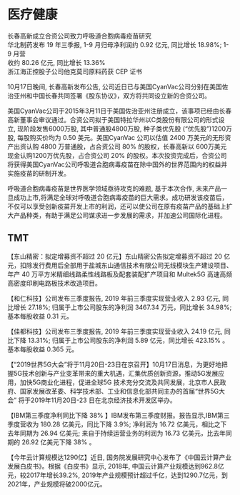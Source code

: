 # 医疗健康 

长春高新成立合资公司致力呼吸道合胞病毒疫苗研究<br>华北制药发布 19 年三季报, 1-9 月归母净利润约 0.92 亿元, 同比增长 18.98\%; 1-9 月营<br>收约 80.26 亿元, 同比增长 $13.36 \%$<br>浙江海正控股子公司他克莫司原料药获 CEP 证书

10月17日晚间, 长春高新发布公告, 公司近日已与美国CyanVac公司分别在美国佐治亚州和中国长春共同签署《股东协议》，双方将共同设立新的合资公司。

美国CyanVac公司于2015年3月11日于美国佐治亚州注册成立，该事项已经由长春高新董事会审议通过。合资公司拟于美国特拉华州以C类股份有限公司的形式设立, 现阶段发售6000万股, 其中普通股4800万股, 种子类优先股 (“优先股”)1200万股, 每股购买价均为 0.50 美元。美国CyanVac 公司以估值 2400 万美元的无形资产出资认购 4800 万普通股，占合资公司 $80 \%$ 的股权，长春高新以 600万美元现金认购1200万优先股，占合资公司 $20 \%$ 的股权。本次投资完成后，合资公司将获得美国CyanVac公司呼吸道合胞病毒疫苗在除中国外的世界范围内的权益并实施疫苗的研制开发。

呼吸道合胞病毒疫苗是世界医学领域亟待攻克的难题, 基于本次合作, 未来产品一旦成功上市,将满足全球对呼吸道合胞病毒疫苗的巨大需求。成功研发该疫苗后，不仅可以享受创新疫苗开发上市的利润，还可以使公司在原有疫苗产品的基础上扩大产品种类，有助于满足公司谋求进一步发展的需求，并加速公司国际化进程。

## TMT

【东山精密：拟定增募资不超过 20 亿元】东山精密公告拟定增募资不超过 20 亿元，扣除发行费用后全部用于盐城东山通信技术有限公司无线模块生产建设项目、年产 40 万平方米精细线路柔性线路板及配套装配扩产项目和 Multek5G 高速高频高密度印刷电路板技术改造项目。

【和仁科技】公司发布三季度报告, 2019 年前三季度实现营业收入 2.93 亿元, 同比增长 $27.18 \%$; 归属于上市公司股东的净利润 3467.34 万元，同比增长 $34.98 \%$; 基本每股收益 0.31 元。

【佳都科技】公司发布三季度报告, 2019 年前三季度实现营业收入 24.19 亿元, 同比下降 $13.31 \%$; 归属于上市公司股东的净利润 5.89 亿元，同比增长 $423.15 \%$ 。基本每股收益 0.365 元。

【“2019世界5G大会”将于11月20日-23日在京召开】10月17日消息，为更好地把握5G技术创新与产业变革带来的重大机遇，汇集优质创新资源，推动5G发展应用，加快5G商业化进程，促进全球5G 技术充分交流及共同发展，北京市人民政府、国家发展改革委、科学技术部、工业和信息化部共同主办的首届“世界5G大会” 将于2019年11月20日-23 日在北京经济技术开发区举办。

【IBM第三季度净利同比下降 $38 \%$ 】IBM发布第三季度财报。报告显示,IBM第三季度营收为 180.28 亿美元，同比下降 $3.9 \%$; 净利润为 16.72 亿美元，相比之下去年同期为 26.94 亿美元; 来自于持续运营业务的利润为 16.73 亿美元，比去年同期的 26.92 亿美元下降 $38 \%$ 。

【今年云计算规模达1290亿】近日, 国务院发展研究中心发布了《中国云计算产业发展白皮书》。根据《白皮书》显示, 2018年, 中国云计算产业规模达到962.8亿元，较2017年增长39.2\%, 2019年产业规模预计超过千亿，达到1290.7亿元，到2021年，产业规模将破2000亿元。


